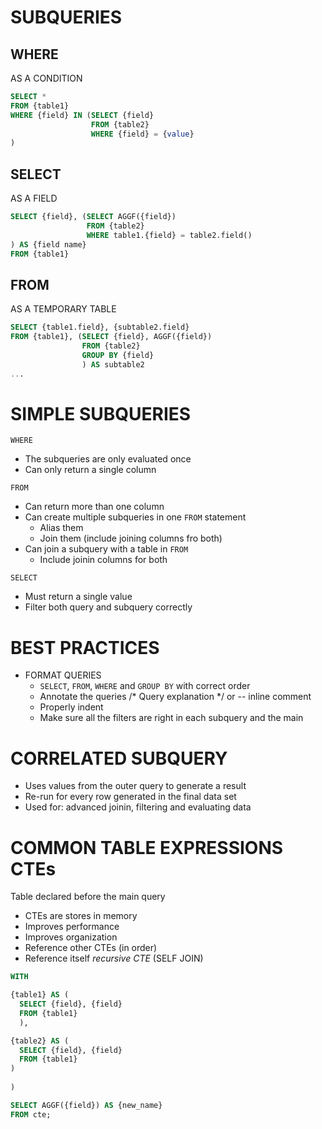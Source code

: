 # SUBQUERIES

## WHERE
AS A CONDITION
```sql
SELECT * 
FROM {table1}
WHERE {field} IN (SELECT {field}
                  FROM {table2}
                  WHERE {field} = {value}
)
```

## SELECT
AS A FIELD
```sql
SELECT {field}, (SELECT AGGF({field})
                 FROM {table2}
                 WHERE table1.{field} = table2.field()
) AS {field name}
FROM {table1}
```


## FROM
AS A TEMPORARY TABLE
```sql
SELECT {table1.field}, {subtable2.field}
FROM {table1}, (SELECT {field}, AGGF({field})
                FROM {table2}
                GROUP BY {field}
                ) AS subtable2
...
```

# SIMPLE SUBQUERIES

`WHERE`
- The subqueries are only evaluated once
- Can only return a single column

`FROM`
- Can return more than one column
- Can create multiple subqueries in one `FROM` statement
  - Alias them
  - Join them (include joining columns fro both)
- Can join a subquery with a table in  `FROM`
  - Include joinin columns for both

`SELECT`
- Must return a single value
- Filter both query and subquery correctly

# BEST PRACTICES

- FORMAT QUERIES
  - `SELECT`, `FROM`, `WHERE` and `GROUP BY` with correct order
  - Annotate the queries /* Query explanation */ or -- inline comment
  - Properly indent
  - Make sure all the filters are right in each subquery and the main 


# CORRELATED SUBQUERY

- Uses values from the outer query to generate a result
- Re-run for every row generated in the final data set
- Used for: advanced joinin, filtering and evaluating data

# COMMON TABLE EXPRESSIONS CTEs

Table declared before the main query

- CTEs are stores in memory
- Improves performance
- Improves organization
- Reference other CTEs (in order)  
- Reference itself *recursive CTE* (SELF JOIN)

```sql
WITH 

{table1} AS (
  SELECT {field}, {field}
  FROM {table1}
  ),

{table2} AS (
  SELECT {field}, {field}
  FROM {table1}
)
  
)

SELECT AGGF({field}) AS {new_name}
FROM cte;

```
